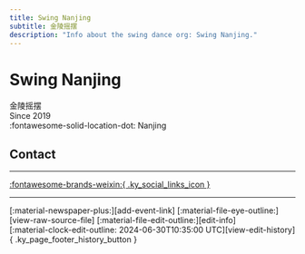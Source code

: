 ```yaml
---
title: Swing Nanjing
subtitle: 金陵摇摆
description: "Info about the swing dance org: Swing Nanjing."
---
```


# Swing Nanjing

金陵摇摆  
Since 2019  
:fontawesome-solid-location-dot: Nanjing  


## Contact


---

 [:fontawesome-brands-weixin:{ .ky_social_links_icon }](# "SwingNanjing摇摆南京")

---

<div class="ky_page_footer" markdown>
<div class="ky_page_footer_trailing" markdown="span">
[:material-newspaper-plus:][add-event-link]
[:material-file-eye-outline:][view-raw-source-file]
[:material-file-edit-outline:][edit-info]
</div>
<div class="ky_page_footer_leading" markdown="span">
[:material-clock-edit-outline: 2024-06-30T10:35:00 UTC][view-edit-history]{ .ky_page_footer_history_button }
</div>
</div>

[add-event-link]: https://github.com/swingdance/events/issues/new?assignees=&labels=add+event&projects=&template=02-add_entity.yml&title=Add%20Event%3A%20zh_CN%20%E2%80%A2%20%3CName%3E&region=zh_CN&province=Jiangsu&city=Nanjing&org_id=swing-nan-jing "Add Event"
[view-raw-source-file]: https://github.com/swingdance/orgs/blob/main/zh_CN/swing-nan-jing.json "View Raw Source File"
[edit-info]: https://github.com/swingdance/orgs/issues/new?assignees=&labels=update+org&projects=&template=03-update_entity.yml&title=Update%20Org%3A%20zh_CN%20%E2%80%A2%20Swing%20Nanjing&region=zh_CN&id=swing-nan-jing&name=Swing%20Nanjing "Edit Info"

[view-edit-history]: https://github.com/swingdance/orgs/commits/main/zh_CN/swing-nan-jing.json "View Edit History"
